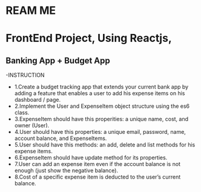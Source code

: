 # REAM ME

# FrontEnd Project, Using Reactjs,

## Banking App + Budget App
 -INSTRUCTION

- 1.Create a budget tracking app that extends your current bank app by adding a feature that enables a user to add his expense items on his dashboard / page.
- 2.Implement the User and ExpenseItem object structure using the es6 class.
- 3.ExpenseItem should have this properities: a unique name, cost, and owner (User).
- 4.User should have this properties: a unique email, password, name, account balance, and ExpenseItems.
- 5.User should have this methods: an add, delete and list methods for his expense items.
- 6.ExpenseItem should have update method for its properties.
- 7.User can add an expense item even if the account balance is not enough (just show the negative balance).
- 8.Cost of a specific expense item is deducted to the user’s current balance.








